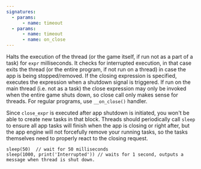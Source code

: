 ```yaml
---
signatures:
  - params:
      - name: timeout
  - params:
      - name: timeout
      - name: on_close
---
```


Halts the execution of the thread (or the game itself, if run not as a part of a
task) for `expr` milliseconds. It checks for interrupted execution, in that case
exits the thread (or the entire program, if not run on a thread) in case the app
is being stopped/removed. If the closing expression is specified, executes the
expression when a shutdown signal is triggered. If run on the main thread (i.e.
not as a task) the close expression may only be invoked when the entire game
shuts down, so close call only makes sense for threads. For regular programs,
use `__on_close()` handler.

Since `close_expr` is executed after app shutdown is initiated, you won't be
able to create new tasks in that block. Threads should periodically call `sleep`
to ensure all app tasks will finish when the app is closing or right after, but
the app engine will not forcefully remove your running tasks, so the tasks
themselves need to properly react to the closing request.

```scarpet
sleep(50)  // wait for 50 milliseconds
sleep(1000, print('Interrupted')) // waits for 1 second, outputs a message when thread is shut down.
```
